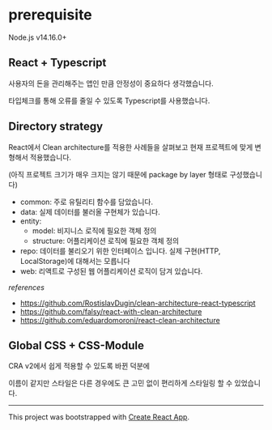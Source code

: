 # prerequisite

Node.js v14.16.0+

## React + Typescript

사용자의 돈을 관리해주는 앱인 만큼 안정성이 중요하다 생각했습니다.

타입체크를 통해 오류를 줄일 수 있도록 Typescript를 사용했습니다.

## Directory strategy

React에서 Clean architecture를 적용한 사례들을 살펴보고 현재 프로젝트에 맞게 변형해서 적용했습니다.

(아직 프로젝트 크기가 매우 크지는 않기 때문에 package by layer 형태로 구성했습니다)

- common: 주로 유틸리티 함수를 담았습니다.
- data: 실제 데이터를 불러올 구현체가 있습니다.
- entity: 
    - model: 비지니스 로직에 필요한 객체 정의
    - structure: 어플리케이션 로직에 필요한 객체 정의
- repo: 데이터를 불리오기 위한 인터페이스 입니다. 실제 구현(HTTP, LocalStorage)에 대해서는 모릅니다
- web: 리액트로 구성된 웹 어플리케이션 로직이 담겨 있습니다.

_references_
- https://github.com/RostislavDugin/clean-architecture-react-typescript
- https://github.com/falsy/react-with-clean-architecture
- https://github.com/eduardomoroni/react-clean-architecture

## Global CSS + CSS-Module

CRA v2에서 쉽게 적용할 수 있도록 바뀐 덕분에

이름이 같지만 스타일은 다른 경우에도 큰 고민 없이 편리하게 스타일링 할 수 있었습니다.

---

This project was bootstrapped with [Create React App](https://github.com/facebook/create-react-app).